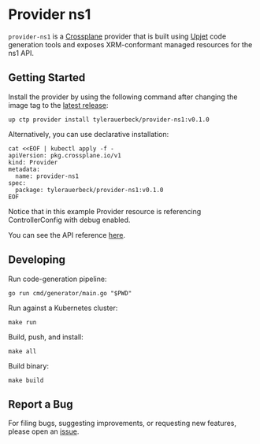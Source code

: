 # Provider ns1

`provider-ns1` is a [Crossplane](https://crossplane.io/) provider that
is built using [Upjet](https://github.com/crossplane/upjet) code
generation tools and exposes XRM-conformant managed resources for the
ns1 API.

## Getting Started

Install the provider by using the following command after changing the image tag
to the [latest release](https://marketplace.upbound.io/providers/tylerauerbeck/provider-ns1):
```
up ctp provider install tylerauerbeck/provider-ns1:v0.1.0
```

Alternatively, you can use declarative installation:
```
cat <<EOF | kubectl apply -f -
apiVersion: pkg.crossplane.io/v1
kind: Provider
metadata:
  name: provider-ns1
spec:
  package: tylerauerbeck/provider-ns1:v0.1.0
EOF
```

Notice that in this example Provider resource is referencing ControllerConfig with debug enabled.

You can see the API reference [here](https://doc.crds.dev/github.com/tylerauerbeck/provider-ns1).

## Developing

Run code-generation pipeline:
```console
go run cmd/generator/main.go "$PWD"
```

Run against a Kubernetes cluster:

```console
make run
```

Build, push, and install:

```console
make all
```

Build binary:

```console
make build
```

## Report a Bug

For filing bugs, suggesting improvements, or requesting new features, please
open an [issue](https://github.com/tylerauerbeck/provider-ns1/issues).
